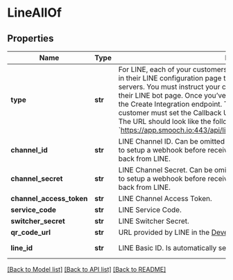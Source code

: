 # LineAllOf

## Properties
Name | Type | Description | Notes
------------ | ------------- | ------------- | -------------
**type** | **str** | For LINE, each of your customers will need to manually configure a webhook in their LINE configuration page that will point to Sunshine Conversations servers. You must instruct your customers how to configure this manually on their LINE bot page. Once you’ve acquired all the required information, call the Create Integration endpoint. Then, using the returned integration _id, your customer must set the Callback URL field in their LINE Business Center page. The URL should look like the following: &#x60;https://app.smooch.io:443/api/line/webhooks/{appId}/{integrationId}&#x60;.  | [optional] [default to 'line']
**channel_id** | **str** | LINE Channel ID. Can be omitted along with &#x60;channelSecret&#x60; to integrate LINE to setup a webhook before receiving the &#x60;channelId&#x60; and &#x60;channelSecret&#x60; back from LINE. | [optional] 
**channel_secret** | **str** | LINE Channel Secret. Can be omitted along with &#x60;channelId&#x60; to integrate LINE to setup a webhook before receiving the &#x60;channelId&#x60; and &#x60;channelSecret&#x60; back from LINE. | [optional] 
**channel_access_token** | **str** | LINE Channel Access Token. | [optional] 
**service_code** | **str** | LINE Service Code. | [optional] 
**switcher_secret** | **str** | LINE Switcher Secret. | [optional] 
**qr_code_url** | **str** | URL provided by LINE in the [Developer Console](https://developers.line.biz/console/). | [optional] 
**line_id** | **str** | LINE Basic ID. Is automatically set when qrCodeUrl is updated. | [optional] [readonly] 

[[Back to Model list]](../README.md#documentation-for-models) [[Back to API list]](../README.md#documentation-for-api-endpoints) [[Back to README]](../README.md)



